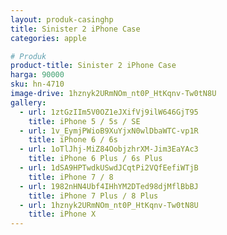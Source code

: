 ```yaml
---
layout: produk-casinghp
title: Sinister 2 iPhone Case
categories: apple

# Produk
product-title: Sinister 2 iPhone Case
harga: 90000
sku: hn-4710
image-drive: 1hznyk2URmNOm_nt0P_HtKqnv-Tw0tN8U
gallery:
  - url: 1ztGzIIm5V0OZ1eJXifVj9ilW646GjT95
    title: iPhone 5 / 5s / SE
  - url: 1v_EymjPWioB9XuYjxN0wlDbaWTC-vp1R
    title: iPhone 6 / 6s
  - url: 1oTlJhj-MiZ84OobjzhrXM-Jim3EaYAc3
    title: iPhone 6 Plus / 6s Plus
  - url: 1dSA9HPTwdkUSwdJCqtPi2VQfEefiWTjB
    title: iPhone 7 / 8
  - url: 1982nHN4Ubf4IHhYM2DTed98djMflBbBJ
    title: iPhone 7 Plus / 8 Plus
  - url: 1hznyk2URmNOm_nt0P_HtKqnv-Tw0tN8U
    title: iPhone X
---
```

